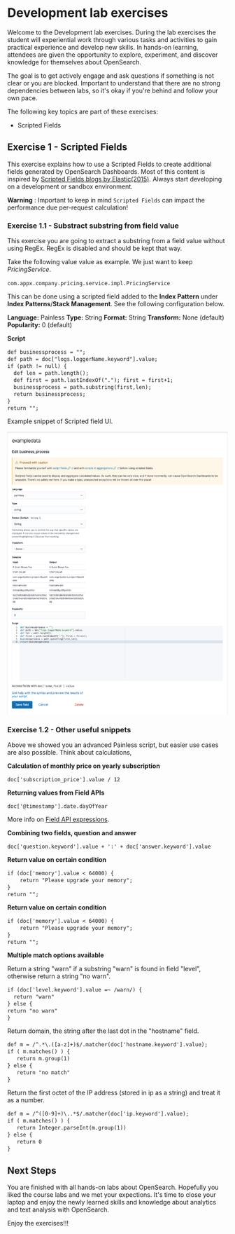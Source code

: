 # Development lab exercises

Welcome to the Development lab exercises. During the lab exercises the student will experiential work through various tasks and activities to gain practical experience and develop new skills. In hands-on learning, attendees are given the opportunity to explore, experiment, and discover knowledge for themselves about OpenSearch.

The goal is to get actively engage and ask questions if something is not clear or you are blocked. Important to understand that there are no strong dependencies between labs, so it's okay if you're behind and follow your own pace.

The following key topics are part of these exercises:

- Scripted Fields

## Exercise 1 - Scripted Fields

This exercise explains how to use a Scripted Fields to create additional fields generated by OpenSearch Dashboards. Most of this content is inspired by [Scripted Fields blogs by Elastic(2015)](https://www.elastic.co/blog/using-painless-kibana-scripted-fields). Always start developing on a development or sandbox environment.

**Warning** : Important to keep in mind `Scripted Fields` can impact the performance due per-request calculation!


### Exercise 1.1 - Substract substring from field value

This exercise you are going to extract a substring from a field value without using RegEx. RegEx is disabled and should be kept that way.

Take the following value value as example.  We just want to keep *PricingService*. 

`com.appx.company.pricing.service.impl.PricingService`

This can be done using a scripted field added to the **Index Pattern** under **Index Patterns**/**Stack Management**. See the following configuration below.

**Language:** Painless
**Type:** String
**Format:** String
**Transform:** None (default)
**Popularity:** 0 (default)

**Script**
```
def businessprocess = ""; 
def path = doc["logs.loggerName.keyword"].value;
if (path != null) {
  def len = path.length();
  def first = path.lastIndexOf("."); first = first+1;
  businessprocess = path.substring(first,len);
  return businessprocess;
}
return "";
```

Example snippet of Scripted field UI.

 <img src="https://raw.githubusercontent.com/avwsolutions/opensearch-training-material/main/labs/16-Development/content/scriptedfield.png" alt="scriptedfield">

 
 ### Exercise 1.2 - Other useful snippets 

Above we showed you an advanced Painless script, but easier use cases are also possible. Think about calculations,

 **Calculation of monthly price on yearly subscription**

 ```
doc['subscription_price'].value / 12
 ```

**Returning values from Field APIs**

```
doc['@timestamp'].date.dayOfYear
```

More info on [Field API expressions](https://www.elastic.co/guide/en/elasticsearch/reference/8.7/modules-scripting-expression.html#_date_field_api).

**Combining two fields, question and answer**

```
doc['question.keyword'].value + ':' + doc['answer.keyword'].value
```

**Return value on certain condition**

```
if (doc['memory'].value < 64000) { 
    return "Please upgrade your memory";
}
return "";
```

**Return value on certain condition**

```
if (doc['memory'].value < 64000) { 
    return "Please upgrade your memory";
}
return "";
```

**Multiple match options available**

Return a string "warn" if a substring "warn" is found in field "level", otherwise return a string "no warn".
```
if (doc['level.keyword'].value =~ /warn/) { 
  return "warn"
} else {
return "no warn"
}
```

Return domain, the string after the last dot in the "hostname" field.
```
def m = /^.*\.([a-z]+)$/.matcher(doc['hostname.keyword'].value);
if ( m.matches() ) {
   return m.group(1)
} else {
   return "no match"
}
```

Return the first octet of the IP address (stored in ip as a string) and treat it as a number.
```
def m = /^([0-9]+)\..*$/.matcher(doc['ip.keyword'].value);
if ( m.matches() ) {
   return Integer.parseInt(m.group(1))
} else {
   return 0
}
```

## Next Steps

You are finished with all hands-on labs about OpenSearch. Hopefully you liked the course labs and we met your expections. It's time to close your laptop and enjoy the newly learned skills and knowledge about analytics and text analysis with OpenSearch.

Enjoy the exercises!!!